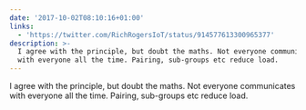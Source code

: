 ```yaml
---
date: '2017-10-02T08:10:16+01:00'
links:
  - 'https://twitter.com/RichRogersIoT/status/914577613300965377'
description: >-
  I agree with the principle, but doubt the maths. Not everyone communicates
  with everyone all the time. Pairing, sub-groups etc reduce load.
---
```

I agree with the principle, but doubt the maths. Not everyone communicates with everyone all the time. Pairing, sub-groups etc reduce load. 
